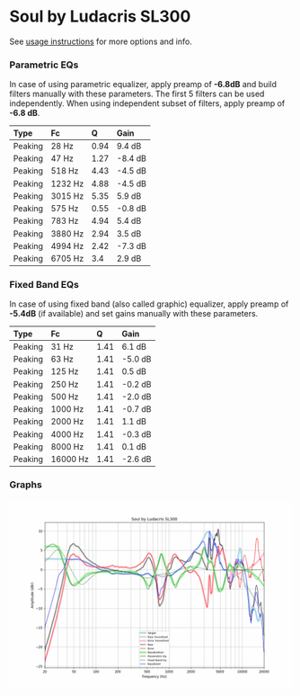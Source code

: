 # Soul by Ludacris SL300
See [usage instructions](https://github.com/jaakkopasanen/AutoEq#usage) for more options and info.

### Parametric EQs
In case of using parametric equalizer, apply preamp of **-6.8dB** and build filters manually
with these parameters. The first 5 filters can be used independently.
When using independent subset of filters, apply preamp of **-6.8 dB**.

| Type    | Fc      |    Q | Gain    |
|:--------|:--------|:-----|:--------|
| Peaking | 28 Hz   | 0.94 | 9.4 dB  |
| Peaking | 47 Hz   | 1.27 | -8.4 dB |
| Peaking | 518 Hz  | 4.43 | -4.5 dB |
| Peaking | 1232 Hz | 4.88 | -4.5 dB |
| Peaking | 3015 Hz | 5.35 | 5.9 dB  |
| Peaking | 575 Hz  | 0.55 | -0.8 dB |
| Peaking | 783 Hz  | 4.94 | 5.4 dB  |
| Peaking | 3880 Hz | 2.94 | 3.5 dB  |
| Peaking | 4994 Hz | 2.42 | -7.3 dB |
| Peaking | 6705 Hz | 3.4  | 2.9 dB  |

### Fixed Band EQs
In case of using fixed band (also called graphic) equalizer, apply preamp of **-5.4dB**
(if available) and set gains manually with these parameters.

| Type    | Fc       |    Q | Gain    |
|:--------|:---------|:-----|:--------|
| Peaking | 31 Hz    | 1.41 | 6.1 dB  |
| Peaking | 63 Hz    | 1.41 | -5.0 dB |
| Peaking | 125 Hz   | 1.41 | 0.5 dB  |
| Peaking | 250 Hz   | 1.41 | -0.2 dB |
| Peaking | 500 Hz   | 1.41 | -2.0 dB |
| Peaking | 1000 Hz  | 1.41 | -0.7 dB |
| Peaking | 2000 Hz  | 1.41 | 1.1 dB  |
| Peaking | 4000 Hz  | 1.41 | -0.3 dB |
| Peaking | 8000 Hz  | 1.41 | 0.1 dB  |
| Peaking | 16000 Hz | 1.41 | -2.6 dB |

### Graphs
![](./Soul%20by%20Ludacris%20SL300.png)